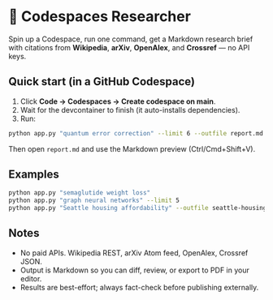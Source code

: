 # 🧪 Codespaces Researcher

Spin up a Codespace, run one command, get a Markdown research brief with citations
from **Wikipedia**, **arXiv**, **OpenAlex**, and **Crossref** — no API keys.

## Quick start (in a GitHub Codespace)

1. Click **Code → Codespaces → Create codespace on main**.
2. Wait for the devcontainer to finish (it auto-installs dependencies).
3. Run:

```bash
python app.py "quantum error correction" --limit 6 --outfile report.md
```

Then open `report.md` and use the Markdown preview (Ctrl/Cmd+Shift+V).

## Examples

```bash
python app.py "semaglutide weight loss"
python app.py "graph neural networks" --limit 5
python app.py "Seattle housing affordability" --outfile seattle-housing.md
```

## Notes
- No paid APIs. Wikipedia REST, arXiv Atom feed, OpenAlex, Crossref JSON.
- Output is Markdown so you can diff, review, or export to PDF in your editor.
- Results are best-effort; always fact-check before publishing externally.
